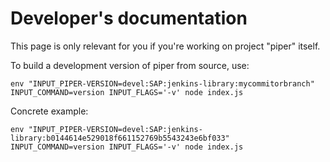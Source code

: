 # Developer's documentation

This page is only relevant for you if you're working on project "piper" itself.

To build a development version of piper from source, use:

```
env "INPUT_PIPER-VERSION=devel:SAP:jenkins-library:mycommitorbranch" INPUT_COMMAND=version INPUT_FLAGS='-v' node index.js
```

Concrete example:

```
env "INPUT_PIPER-VERSION=devel:SAP:jenkins-library:b0144614e529018f661152769b5543243e6bf033" INPUT_COMMAND=version INPUT_FLAGS='-v' node index.js
```
